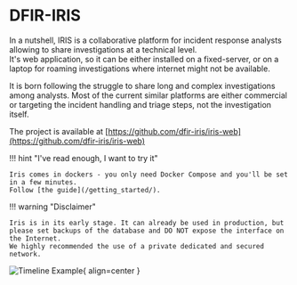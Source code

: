 # DFIR-IRIS

In a nutshell, IRIS is a collaborative platform for incident response analysts allowing to share investigations at a technical level.  
It's web application, so it can be either installed on a fixed-server, or on a laptop for roaming investigations where internet might not be available. 

It is born following the struggle to share long and complex investigations among analysts. Most of the current similar platforms are either commercial or targeting the incident handling and triage steps, not the investigation itself. 

The project is available at [https://github.com/dfir-iris/iris-web](https://github.com/dfir-iris/iris-web)

!!! hint "I've read enough, I want to try it"

    Iris comes in dockers - you only need Docker Compose and you'll be set in a few minutes. 
    Follow [the guide](/getting_started/). 


!!! warning "Disclaimer"

    Iris is in its early stage. It can already be used in production, but please set backups of the database and DO NOT expose the interface on the Internet.
    We highly recommended the use of a private dedicated and secured network. 

![Timeline Example](_static/timeline_speed.gif){ align=center }

